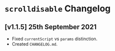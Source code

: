 # `scrolldisable` Changelog

## [v1.1.5] 25th September 2021

- Fixed `currentScript` vs `params` distinction.
- Created `CHANGELOG.md`.
